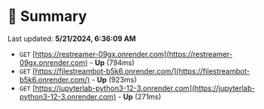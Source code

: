 # 📖 Summary
Last updated: **5/21/2024, 6:36:09 AM**

- `GET` [https://restreamer-09gx.onrender.com](https://restreamer-09gx.onrender.com) - **Up** (794ms)
- `GET` [https://filestreambot-b5k6.onrender.com/](https://filestreambot-b5k6.onrender.com/) - **Up** (923ms)
- `GET` [https://jupyterlab-python3-12-3.onrender.com](https://jupyterlab-python3-12-3.onrender.com) - **Up** (271ms)

